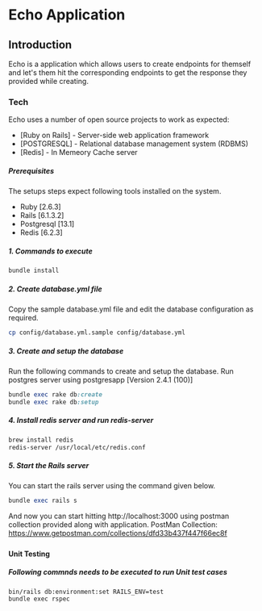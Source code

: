 # Echo Application
## Introduction

Echo is a application which allows users to create endpoints for themself and  let's them hit the corresponding endpoints to get the response they provided while creating.

### Tech

Echo uses a number of open source projects to work as expected:

- [Ruby on Rails] - Server-side web application framework
- [POSTGRESQL] - Relational database management system (RDBMS)
- [Redis] - In Memeory Cache server 
##### Prerequisites

The setups steps expect following tools installed on the system.

- Ruby [2.6.3]
- Rails [6.1.3.2]
- Postgresql [13.1]
- Redis [6.2.3]

##### 1. Commands to execute

```bash
bundle install
```

##### 2. Create database.yml file

Copy the sample database.yml file and edit the database configuration as required.

```bash
cp config/database.yml.sample config/database.yml
```

##### 3. Create and setup the database

Run the following commands to create and setup the database.
Run postgres server using postgresapp [Version 2.4.1 (100)]

```ruby
bundle exec rake db:create
bundle exec rake db:setup
```

##### 4. Install redis server and run redis-server

```bash
brew install redis
redis-server /usr/local/etc/redis.conf
```

##### 5. Start the Rails server

You can start the rails server using the command given below.

```ruby
bundle exec rails s
```

And now you can start hitting http://localhost:3000 using postman collection provided
along with application.
PostMan Collection: https://www.getpostman.com/collections/dfd33b437f447f66ec8f
##### 


#### Unit Testing

##### Following commnds needs to be executed to run Unit test cases 

```sh
bin/rails db:environment:set RAILS_ENV=test
bundle exec rspec
```